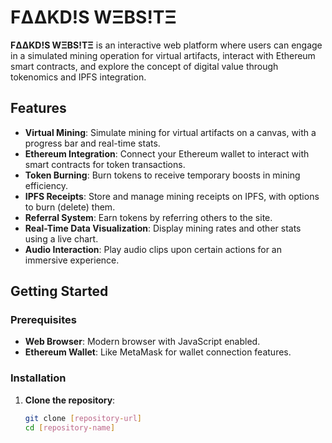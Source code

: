 # FΔΔKD!S WΞBS!TΞ

**FΔΔKD!S WΞBS!TΞ** is an interactive web platform where users can engage in a simulated mining operation for virtual artifacts, interact with Ethereum smart contracts, and explore the concept of digital value through tokenomics and IPFS integration.

## Features

- **Virtual Mining**: Simulate mining for virtual artifacts on a canvas, with a progress bar and real-time stats.
- **Ethereum Integration**: Connect your Ethereum wallet to interact with smart contracts for token transactions.
- **Token Burning**: Burn tokens to receive temporary boosts in mining efficiency.
- **IPFS Receipts**: Store and manage mining receipts on IPFS, with options to burn (delete) them.
- **Referral System**: Earn tokens by referring others to the site.
- **Real-Time Data Visualization**: Display mining rates and other stats using a live chart.
- **Audio Interaction**: Play audio clips upon certain actions for an immersive experience.

## Getting Started

### Prerequisites

- **Web Browser**: Modern browser with JavaScript enabled.
- **Ethereum Wallet**: Like MetaMask for wallet connection features.

### Installation

1. **Clone the repository**:
   ```bash
   git clone [repository-url]
   cd [repository-name]
